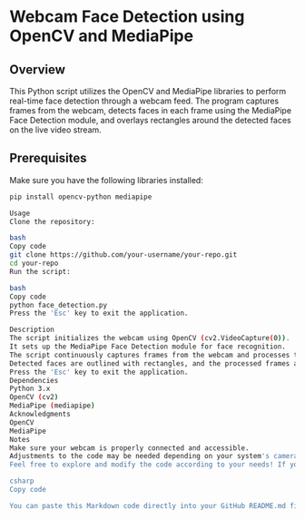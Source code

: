 # Webcam Face Detection using OpenCV and MediaPipe

## Overview

This Python script utilizes the OpenCV and MediaPipe libraries to perform real-time face detection through a webcam feed. The program captures frames from the webcam, detects faces in each frame using the MediaPipe Face Detection module, and overlays rectangles around the detected faces on the live video stream.

## Prerequisites

Make sure you have the following libraries installed:

```bash
pip install opencv-python mediapipe

Usage
Clone the repository:

bash
Copy code
git clone https://github.com/your-username/your-repo.git
cd your-repo
Run the script:

bash
Copy code
python face_detection.py
Press the 'Esc' key to exit the application.

Description
The script initializes the webcam using OpenCV (cv2.VideoCapture(0)).
It sets up the MediaPipe Face Detection module for face recognition.
The script continuously captures frames from the webcam and processes them to detect faces.
Detected faces are outlined with rectangles, and the processed frames are displayed in a window titled "Webcam Faces."
Press the 'Esc' key to exit the application.
Dependencies
Python 3.x
OpenCV (cv2)
MediaPipe (mediapipe)
Acknowledgments
OpenCV
MediaPipe
Notes
Make sure your webcam is properly connected and accessible.
Adjustments to the code may be needed depending on your system's camera index or if there are issues with the installation of required libraries.
Feel free to explore and modify the code according to your needs! If you encounter any issues or have suggestions for improvements, please open an issue or submit a pull request. Happy coding!

csharp
Copy code

You can paste this Markdown code directly into your GitHub README.md fil
